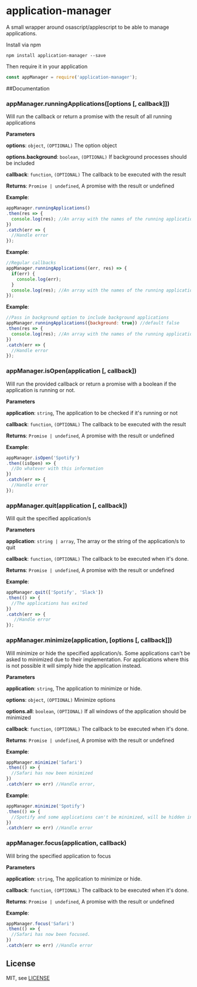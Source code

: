 # application-manager

A small wrapper around osascript/applescript to be able to manage applications.

Install via npm 

```
npm install application-manager --save
```

Then require it in your application

```js
const appManager = require('application-manager');
```

##Documentation

### appManager.runningApplications([options [, callback]]) 

Will run the callback or return a promise with the result of all running applications

**Parameters**

**options**: `object`, `(OPTIONAL)` The option object

**options.background**: `boolean`, `(OPTIONAL)` If background processes should be included

**callback**: `function`, `(OPTIONAL)` The callback to be executed with the result

**Returns**: `Promise | undefined`, A promise with the result or undefined

**Example**:
```js
appManager.runningApplications()
.then(res => {
  console.log(res); //An array with the names of the running applications
})
.catch(err => {
  //Handle error
});
```
**Example**:
```js
//Regular callbacks
appManager.runningApplications((err, res) => {
  if(err) {
    console.log(err);
  }
  console.log(res); //An array with the names of the running applications
});
```
**Example**:
```js
//Pass in background option to include background applications
appManager.runningApplications({background: true}) //default false
.then(res => {
  console.log(res); //An array with the names of the running applications, including applications running in the background
})
.catch(err => {
  //Handle error
});
```

### appManager.isOpen(application [, callback]) 

Will run the provided callback or return a promise with a boolean if the application is running or not.

**Parameters**

**application**: `string`, The application to be checked if it's running or not

**callback**: `function`, `(OPTIONAL)` The callback to be executed with the result

**Returns**: `Promise | undefined`, A promise with the result or undefined

**Example**:
```js
appManager.isOpen('Spotify')
.then((isOpen) => {
  //Do whatever with this information 
})
.catch(err => {
  //Handle error
});
```


### appManager.quit(application [, callback]) 

Will quit the specified application/s

**Parameters**

**application**: `string | array`, The array or the string of the application/s to quit

**callback**: `function`, `(OPTIONAL)` The callback to be executed when it's done.

**Returns**: `Promise | undefined`, A promise with the result or undefined

**Example**:
```js
appManager.quit(['Spotify', 'Slack'])
.then(() => {
  //The applications has exited 
})
.catch(err => {
   //Handle error
});
```


### appManager.minimize(application, [options [, callback]]) 

Will minimize or hide the specified application/s.
Some applications can't be asked to minimized due to their implementation. 
For applications where this is not possible it will simply hide the application instead.

**Parameters**

**application**: `string`, The application to minimize or hide.

**options**: `object`, `(OPTIONAL)` Minimize options

**options.all**: `boolean`, `(OPTIONAL)` If all windows of the application should be minimized

**callback**: `function`, `(OPTIONAL)` The callback to be executed when it's done.

**Returns**: `Promise | undefined`, A promise with the result or undefined

**Example**:
```js
appManager.minimize('Safari')
.then(() => {
  //Safari has now been minimized
})
.catch(err => err) //Handle error,
```
**Example**:
```js
appManager.minimize('Spotify')
.then(() => {
  //Spotify and some applications can't be minimized, will be hidden instead (PR's welcome to fix this)
})
.catch(err => err) //Handle error
```

### appManager.focus(application, callback) 

Will bring the specified application to focus

**Parameters**

**application**: `string`, The application to minimize or hide.

**callback**: `function`, `(OPTIONAL)` The callback to be executed when it's done.

**Returns**: `Promise | undefined`, A promise with the result or undefined

**Example**:
```js
appManager.focus('Safari')
.then(() => {
  //Safari has now been focused. 
})
.catch(err => err) //Handle error
```

## License
MIT, see [LICENSE](LICENSE)